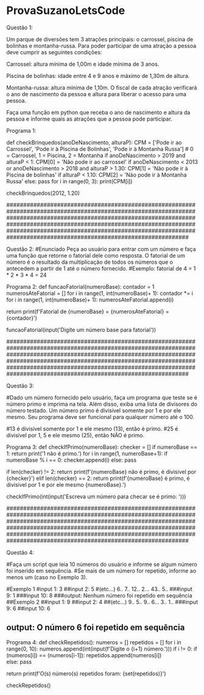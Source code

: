 # ProvaSuzanoLetsCode
Questão 1: 

Um parque de diversões tem 3 atrações principais: o carrossel, piscina de bolinhas e montanha-russa. Para poder participar de uma atração a pessoa deve cumprir as seguintes condições:

Carrossel: altura mínima de 1,00m e idade mínima de 3 anos.

Piscina de bolinhas: idade entre 4 e 9 anos e máximo de 1,30m de altura.

Montanha-russa: altura mínima de 1,10m.
O fiscal de cada atração verificará o ano de nascimento da pessoa e altura para liberar o acesso para uma pessoa.

Faça uma função em python que receba o ano de nascimento e altura da pessoa e informe quais as atrações que a pessoa pode participar.

Programa 1:

def checkBrinquedos(anoDeNascimento, alturaP):
  CPM = ['Pode ir ao Carrossel', 'Pode ir à Piscina de Bolinhas', 'Pode ir à Montanha Russa'] # 0 = Carrossel, 1 = Piscina, 2 = Montanha
  if anoDeNascimento > 2019 and alturaP < 1:
    CPM[0] = 'Não pode ir ao carrossel'
  if anoDeNascimento < 2013 or anoDeNascimento > 2018 and alturaP > 1.30:
    CPM[1] = 'Não pode ir à Piscina de bolinhas'
  if alturaP < 1.10:
    CPM[2] = 'Não pode ir à Montanha Russa'
  else:
    pass
  for i in range(0, 3):
    print(CPM[i])

checkBrinquedos(2012, 1.20)


##############################################################################################################################################################################################################################################################################################################################################

Questão 2:
#Enunciado
Peça ao usuário para entrar com um número e faça uma função que retorne o fatorial dele como resposta. O fatorial de um número é o resultado da multiplicação de todos os números que o antecedem a partir de 1 até o número fornecido.
#Exemplo: fatorial de 4 = 1 * 2 * 3 * 4 = 24


Programa 2:
def funcaoFatorial(numeroBase):
  contador = 1
  numerosAteFatorial = []
  for i in range(1, int(numeroBase)+ 1):
    contador *= i
  for i in range(1, int(numeroBase)+ 1):
    numerosAteFatorial.append(i)

  return print(f'Fatorial de {numeroBase} = {numerosAteFatorial} = {contador}')

funcaoFatorial(input('Digite um número base para  fatorial'))


##############################################################################################################################################################################################################################################################################################################################################



Questão 3:

#Dado um número fornecido pelo usuário, faça um programa que teste se é número primo e imprima na tela. Além disso, exiba uma lista de divisores do número testado. 
Um número primo é divisível somente por 1 e por ele mesmo. Seu programa deve ser funcional para qualquer número até o 100.

#13 é divisível somente por 1 e ele mesmo (13), então é primo.
#25 é divisível por 1, 5 e ele mesmo (25), então NÃO é primo.



Programa 3:
def checkIfPrimo(numeroBase):
  checker = []
  if numeroBase == 1:
    return print('1 não é primo.')
  for i in range(1, numeroBase+1):
    if numeroBase % i == 0:
      checker.append(i)
    else:
      pass

  if len(checker) != 2:
    return print(f'{numeroBase} não é primo, é divisivel por {checker}')
  elif len(checker) == 2:
    return print(f'{numeroBase} é primo, é divisivel por 1 e por ele mesmo {numeroBase}.')


checkIfPrimo(int(input('Escreva um número para checar se é primo: ')))


##############################################################################################################################################################################################################################################################################################################################################

Questão 4: 

#Faça um script que leia 10 números do usuário e informe se algum número foi inserido em sequência. 
#Se mais de um número for repetido, informe ao menos um (caso no Exemplo 3).

#Exemplo 1
#input 1: 3
##input 2: 5
#(etc...) 6.. 7.. 12.. 2... 43.. 5.. 
###input 9: 1
###input 10: 8
###output: Nenhum número foi repetido em sequência
##Exemplo 2
##input 1: 9
##input 2: 4
##(etc...) 9.. 5.. 9.. 6... 3.. 1.. 
###input 9: 6
##input 10: 6
## output: O número 6 foi repetido em sequência


Programa 4:
def checkRepetidos():
  numeros = []
  repetidos = []
  for i in range(0, 10):
    numeros.append(int(input(f'Digite o {i+1} número.')))
    if i != 0:
     if (numeros[i]) == (numeros[i-1]):
       repetidos.append(numeros[i])  
     else:
       pass
    
  return print(f'O(s) número(s) repetidos foram: {set(repetidos)}')

checkRepetidos()

